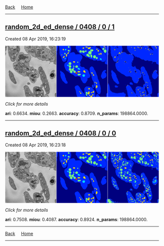 
[Back](..)&nbsp;&nbsp;&nbsp;&nbsp;&nbsp;[Home](https://leapmanlab.github.io/snapshots)

---

<div class="summary"><a href="1"><h2>random_2d_ed_dense / 0408 / 0 / 1</h2></a><p>Created 08 Apr 2019, 16:23:19
</p><a href="1"><img src="1/media/summary.png" align="center"></a><p>
<i>Click for more details</i>
</p></div>

**ari**: 0.6634. **miou**: 0.2663. **accuracy**: 0.8709. **n_params**: 198864.0000. 

---

<div class="summary"><a href="0"><h2>random_2d_ed_dense / 0408 / 0 / 0</h2></a><p>Created 08 Apr 2019, 16:23:18
</p><a href="0"><img src="0/media/summary.png" align="center"></a><p>
<i>Click for more details</i>
</p></div>

**ari**: 0.7508. **miou**: 0.4087. **accuracy**: 0.8924. **n_params**: 198864.0000. 

---

[Back](..)&nbsp;&nbsp;&nbsp;&nbsp;&nbsp;[Home](https://leapmanlab.github.io/snapshots)

---